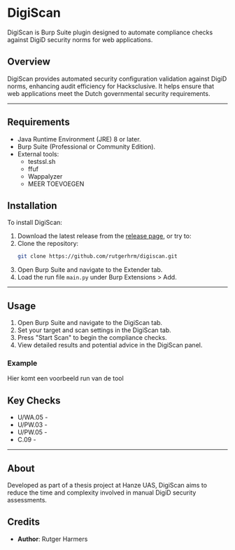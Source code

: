# DigiScan
DigiScan is Burp Suite plugin designed to automate compliance checks against DigiD security norms for web applications.

## Overview
DigiScan provides automated security configuration validation against DigiD norms, enhancing audit efficiency for Hacksclusive. It helps ensure that web applications meet the Dutch governmental security requirements.

---

## Requirements
- Java Runtime Environment (JRE) 8 or later.
- Burp Suite (Professional or Community Edition).
- External tools:
  - testssl.sh
  - ffuf
  - Wappalyzer
  - MEER TOEVOEGEN

## Installation
To install DigiScan:

1. Download the latest release from the [release page](https://github.com/hacksclusive/digiscan/releases/), or try to:
2. Clone the repository:
   ```bash
   git clone https://github.com/rutgerhrm/digiscan.git
   ```
3. Open Burp Suite and navigate to the Extender tab.
4. Load the run file `main.py` under Burp Extensions > Add.

---

## Usage
1. Open Burp Suite and navigate to the DigiScan tab.
2. Set your target and scan settings in the DigiScan tab.
3. Press "Start Scan" to begin the compliance checks.
4. View detailed results and potential advice in the DigiScan panel.

### Example
Hier komt een voorbeeld run van de tool

## Key Checks
- U/WA.05 - 
- U/PW.03 -
- U/PW.05 -
- C.09 -

---

## About
Developed as part of a thesis project at Hanze UAS, DigiScan aims to reduce the time and complexity involved in manual DigiD security assessments.

## Credits
- **Author**: Rutger Harmers
